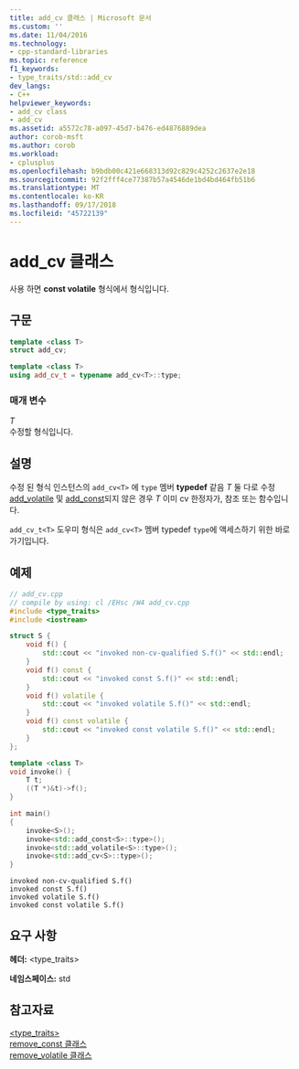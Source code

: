 ```yaml
---
title: add_cv 클래스 | Microsoft 문서
ms.custom: ''
ms.date: 11/04/2016
ms.technology:
- cpp-standard-libraries
ms.topic: reference
f1_keywords:
- type_traits/std::add_cv
dev_langs:
- C++
helpviewer_keywords:
- add_cv class
- add_cv
ms.assetid: a5572c78-a097-45d7-b476-ed4876889dea
author: corob-msft
ms.author: corob
ms.workload:
- cplusplus
ms.openlocfilehash: b9bdb00c421e668313d92c829c4252c2637e2e18
ms.sourcegitcommit: 92f2fff4ce77387b57a4546de1bd4bd464fb51b6
ms.translationtype: MT
ms.contentlocale: ko-KR
ms.lasthandoff: 09/17/2018
ms.locfileid: "45722139"
---
```

# <a name="addcv-class"></a>add_cv 클래스

사용 하면 **const volatile** 형식에서 형식입니다.

## <a name="syntax"></a>구문

```cpp
template <class T>
struct add_cv;

template <class T>
using add_cv_t = typename add_cv<T>::type;
```

### <a name="parameters"></a>매개 변수

*T*<br/>
수정할 형식입니다.

## <a name="remarks"></a>설명

수정 된 형식 인스턴스의 `add_cv<T>` 에 `type` 멤버 **typedef** 같음 *T* 둘 다로 수정 [add_volatile](../standard-library/add-volatile-class.md) 및 [ add_const](../standard-library/add-const-class.md)되지 않은 경우 *T* 이미 cv 한정자가, 참조 또는 함수입니다.

`add_cv_t<T>` 도우미 형식은 `add_cv<T>` 멤버 typedef `type`에 액세스하기 위한 바로 가기입니다.

## <a name="example"></a>예제

```cpp
// add_cv.cpp
// compile by using: cl /EHsc /W4 add_cv.cpp
#include <type_traits>
#include <iostream>

struct S {
    void f() {
        std::cout << "invoked non-cv-qualified S.f()" << std::endl;
    }
    void f() const {
        std::cout << "invoked const S.f()" << std::endl;
    }
    void f() volatile {
        std::cout << "invoked volatile S.f()" << std::endl;
    }
    void f() const volatile {
        std::cout << "invoked const volatile S.f()" << std::endl;
    }
};

template <class T>
void invoke() {
    T t;
    ((T *)&t)->f();
}

int main()
{
    invoke<S>();
    invoke<std::add_const<S>::type>();
    invoke<std::add_volatile<S>::type>();
    invoke<std::add_cv<S>::type>();
}
```

```Output
invoked non-cv-qualified S.f()
invoked const S.f()
invoked volatile S.f()
invoked const volatile S.f()
```

## <a name="requirements"></a>요구 사항

**헤더:** \<type_traits>

**네임스페이스:** std

## <a name="see-also"></a>참고자료

[<type_traits>](../standard-library/type-traits.md)<br/>
[remove_const 클래스](../standard-library/remove-const-class.md)<br/>
[remove_volatile 클래스](../standard-library/remove-volatile-class.md)<br/>
